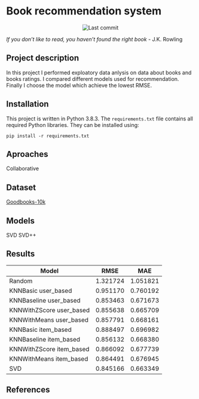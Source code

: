 # Book recommendation system
<p align="center">
<img alt="Last commit" src="https://img.shields.io/github/last-commit/zuba0/Book-recommendation-system"/>
</p>

*If you don’t like to read, you haven’t found the right book* - J.K. Rowling

## Project description
In this project I performed exploatory data anlysis on data about books and books ratings.
I compared different models used for recommendation.
Finally I choose the model which achieve the lowest RMSE.


## Installation
This project is written in Python 3.8.3.
The `requirements.txt` file contains all required Python libraries. They can be installed using:
```
pip install -r requirements.txt
```


## Aproaches
Collaborative 

## Dataset

[Goodbooks-10k](https://github.com/zygmuntz/goodbooks-10k)

## Models
SVD
SVD++
## Results

| Model | RMSE | MAE |
| --- | --- | --- |
| Random   |	1.321724 |	1.051821 |
| KNNBasic user_based	| 0.951170 |	0.760192 |
| KNNBaseline user_based |	0.853463 |	0.671673 |
|	KNNWithZScore user_based |	0.855638 |	0.665709 |
|	KNNWithMeans user_based |	0.857791 |	0.668161 |
|	KNNBasic item_based |	0.888497 |	0.696982 |
|	KNNBaseline item_based |	0.856132 |	0.668380 |
|	KNNWithZScore item_based |	0.866092 |	0.677739 |
|	KNNWithMeans item_based |	0.864491 |	0.676945 |
|	SVD |	0.845166 |	0.663349 |


## References
